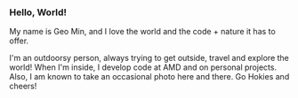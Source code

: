 ### Hello, World!

My name is Geo Min, and I love the world and the code + nature it has to offer. 

I'm an outdoorsy person, always trying to get outside, travel and explore the world! When I'm inside, I develop code at AMD and on personal projects. Also, I am known to take an occasional photo here and there. Go Hokies and cheers! 
